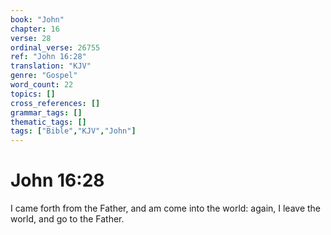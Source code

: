 ```yaml
---
book: "John"
chapter: 16
verse: 28
ordinal_verse: 26755
ref: "John 16:28"
translation: "KJV"
genre: "Gospel"
word_count: 22
topics: []
cross_references: []
grammar_tags: []
thematic_tags: []
tags: ["Bible","KJV","John"]
---
```


# John 16:28

I came forth from the Father, and am come into the world: again, I leave the world, and go to the Father.
